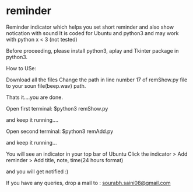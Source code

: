 # reminder
Reminder indicator which helps you set short reminder and also show notication with sound
It is coded for Ubuntu and python3 and may work with python x < 3 (not tested)

Before proceeding, please install python3, aplay and Tkinter package in python3.

How to USe:

Download all the files
Change the path in line number 17 of remShow.py file to your soun file(beep.wav) path.

Thats it....you are done.

Open first terminal: 
$python3 remShow.py

and keep it running....

Open second terminal:
$python3 remAdd.py

and keep it running...

You will see an indicator in your top bar of Ubuntu
Click the indicator > Add reminder > Add title, note, time(24 hours format)

and you will get notified :)


If you have any queries, drop a mail to : sourabh.saini08@gmail.com
